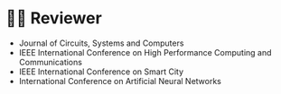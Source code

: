 # 👨‍💼 Reviewer
* Journal of Circuits, Systems and Computers
* IEEE International Conference on High Performance Computing and Communications
* IEEE International Conference on Smart City
* International Conference on Artificial Neural Networks